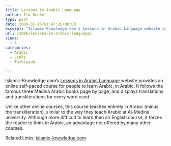 ```yaml
---
title: Lessons in Arabic Language
author: Ilm Seeker
type: post
date: 2006-01-16T01:47:26+00:00
excerpt: "Islamic-Knowledge.com's Lessons in Arabic Language website provides an online self-paced course for people to learn Arabic, in Arabic."
url: /2006/lessons-in-arabic-language/
views:
  - 1
categories:
  - Arabic
  - Links
  - Tazkiyyah

---
```

Islamic-Knowledge.com&#8217;s [Lessons in Arabic Language][1] website provides an online self-paced course for people to learn Arabic, in Arabic. It follows the famous three Medina Arabic books page by page, and displays translations and transliterations for every word used.

Unlike other online courses, this course teaches entirely in Arabic (minus the transliteration), similar to the way they teach Arabic at Al-Medina university. Although more difficult to learn than an English course, it forces the reader to think in Arabic, an advantage not offered by many other courses.

<p class="metaInformation">
  Related Links: <a href="http://www.islamic-knowledge.com/Learning_Arabic/Lessons_Arabic_Language.htm">islamic-knowledge.com</a>
</p>

 [1]: http://www.islamic-knowledge.com/Learning_Arabic/Lessons_Arabic_Language.htm